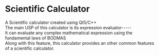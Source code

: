# Scientific Calculator

A Scientific calculator created using Qt5/C++<br>
The main USP of this calculator is its expression evaluator-----<br>
It can evaluate any complex mathematical expression using the fundamental laws of BODMAS<br>
Along with this feature, this calculator provides an other common features of a scientific calculator.
